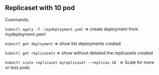 ## Replicaset with 10 pod

Commands:


`kubectl apply -f .\mydeployment.yaml` => create deployment from mydeployment.yaml

`kubectl get deployment` => show list deployments created

`kubectl get replicasets` => show without detailed the replicasets created

`kubectl scale replicaset myreplicaset --replicas 20
` => Scale for more or less pods
